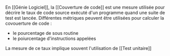 En [[Génie Logiciel]], la [[Couverture de code]] est une mesure utilisée pour décrire le taux de code source exécuté d'un programme quand une suite de test est lancée.
Différentes métriques peuvent être utilisées pour calculer la covouerture de code :
- le pourcentage de sous routine
- le poiurcentage d'instructions appelées

La mesure de ce taux implique souvent l'utilisation de [[Test unitaire]]
